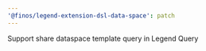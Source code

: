 ```yaml
---
'@finos/legend-extension-dsl-data-space': patch
---
```


Support share dataspace template query in Legend Query
